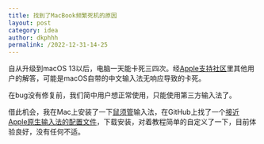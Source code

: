 ```yaml
---
title: 找到了MacBook频繁死机的原因
layout: post
category: idea
author: dkphhh
permalink: /2022-12-31-14-25
---
```

自从升级到macOS 13以后，电脑一天能卡死三四次。经[Apple支持社区](discussionschinese.apple.com/thread/254338716?answerId=258280665322#258280665322)里其他用户的解答，可能是macOS自带的中文输入法无响应导致的卡死。

在bug没有修复前，我们简中用户想正常使用，只能使用第三方输入法了。

借此机会，我在Mac上安装了一下[鼠须管](https://rime.im)输入法，在GitHub上找了一个[接近Apple原生输入法的配置文件](https://github.com/wongdean/rime-settings)，下载安装，对着教程简单的自定义了一下，目前体验良好，没有任何不适。